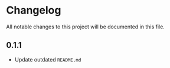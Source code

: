 # Changelog

All notable changes to this project will be documented in this file.

## 0.1.1

* Update outdated `README.md`